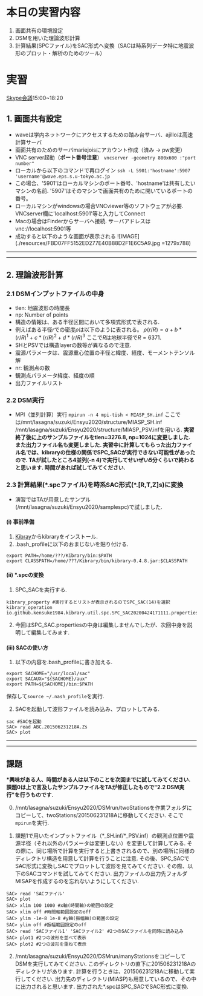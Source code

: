 # 本日の実習内容
1. 画面共有の環境設定
2. DSMを用いた理論波形計算
3. 計算結果(SPCファイル)をSAC形式へ変換（SACは時系列データ特に地震波形のプロット・解析のためのツール）

# 実習
[Skype会議](https://join.skype.com/YsHD0ReeJ1xa)15:00~18:20

## 1. 画面共有設定
- waveは学内ネットワークにアクセスするための踏み台サーバ、ajilloは高速計算サーバ
- 画面共有のためのサーバmariejoisにアカウント作成（済み &rarr; pw変更）
- VNC server起動（**ポート番号注意**）
  `vncserver -geometry 800x600 :"port number"`
- ローカルから以下のコマンドで再ログイン
  `ssh -L 5901:'hostname':5907 'username'@wave.eps.s.u-tokyo.ac.jp`
- この場合、'5901'はローカルマシンのポート番号、'hostname'は共有したいマシンの名前. '5907'はそのマシンで画面共有のために開いているポートの番号。
- ローカルマシンがwindowsの場合VNCviewer等のソフトウェアが必要. VNCserver欄に'localhost:5901'等と入力してConnect
- Macの場合はFinderからサーバへ接続. サーバアドレスはvnc://localhost:5901等
- 成功すると以下のような画面が表示される
![IMAGE](./resources/FBD07FF5152ED277E40B88D2F1E6C5A9.jpg =1279x788)

---
---

## 2. 理論波形計算
### 2.1 DSMインプットファイルの中身
- tlen: 地震波形の時間長
- np: Number of points
- 構造の情報は、ある半径区間において多項式形式で表される.
- 例えばある半径$r$での密度$\rho$は以下のように表される。
  $\rho(r/R) = a + b*(r/R)^1 + c*(r/R)^2 + d*(r/R)^3$
  ここで$R$は地球半径で$R=6371$.
- SHとPSVでは構造layerの数等が異なるので注意.
- 震源パラメータは、震源重心位置の半径と緯度、経度、モーメントテンソル解
- nr: 観測点の数
- 観測点パラメータ緯度、経度の順
- 出力ファイルリスト



### 2.2 DSM実行
- MPI（並列計算）実行
``mpirun -n 4 mpi-tish < MIASP_SH.inf``
ここでは/mnt/lasagna/suzuki/Ensyu2020/structure/MIASP_SH.inf
/mnt/lasagna/suzuki/Ensyu2020/structure/MIASP_PSV.infを用いる.
**実習終了後に上のサンプルファイルをtlen=3276.8, np=1024に変更しました. また出力ファイル名も変更しました. 実習中に計算してもらった出力ファイル名では、kibraryの仕様の関係でSPC_SACが実行できない可能性があったので. TAが試したところ4並列(-n 4)で実行してせいぜい5分くらいで終わると思います. 時間があれば試してみてください.**


### 2.3 計算結果(\*.spcファイル)を時系SAC形式(\*.[R,T,Z]s)に変換
- 演習ではTAが用意したサンプル(/mnt/lasagna/suzuki/Ensyu2020/samplespc)で試しました.

#### (i) 事前準備
  1. [Kibray](https://github.com/kensuke1984/Kibrary)からkibraryをインストール.
  2. .bash_profileに以下のおまじないを貼り付ける.
```
export PATH=/home/???/Kibrary/bin:$PATH
export CLASSPATH=/home/???/Kibrary/bin/kibrary-0.4.8.jar:$CLASSPATH
```

#### (ii) \*.spcの変換
1. SPC_SACを実行する.
```
kibrary_property #実行するとリストが表示されるのでSPC_SAC(14)を選択
kibrary_operation io.github.kensuke1984.kibrary.util.spc.SPC_SAC20200424171111.properties
```
2. 今回はSPC_SAC.propertiesの中身は編集しませんでしたが、次回中身を説明して編集してみます.

#### (iii) SACの使い方
1. 以下の内容を.bash_profileに書き加える.

```
export SACHOME="/usr/local/sac"
export SACAUX="${SACHOME}/aux"
export PATH=${SACHOME}/bin:$PATH
```
保存して`source ~/.nash_profile`を実行.

2. SACを起動して波形ファイルを読み込み、プロットしてみる.
```
sac #SACを起動
SAC> read ABC.201506231218A.Zs
SAC> plot
```

---
---



## 課題
**\*興味がある人、時間がある人は以下のことを次回までに試してみてください. 課題0は上で言及したサンプルファイルをTAが修正したもので"2.2 DSM実行"を行うものです.**

0. /mnt/lasagna/suzuki/Ensyu2020/DSMrun/twoStationsを作業フォルダにコピーして、twoStations/201506231218Aに移動してください. そこで`mpirun`を実行.

1. 課題1で用いたインプットファイル（\*\_SH.inf/\*\_PSV.inf）の観測点位置や震源半径（それ以外のパラメータは変更しない）を変更して計算してみる. その際に、同じ場所で計算を実行すると上書きされるので、別の場所に同様のディレクトリ構造を用意して計算を行うことに注意. その後、SPC\_SACでSAC形式に変換しSACでプロットして波形を見てみてください.
その際、以下のSACコマンドを試してみてください. 出力ファイルの出力先フォルダMISAPを作成するのを忘れないようにしてください.
```
SAC> read 'SACファイル'
SAC> plot
SAC> xlim 100 1000 #x軸(時間軸)の範囲の設定
SAC> xlim off #時間軸範囲設定のoff
SAC> ylim -1e-8 1e-8 #y軸(振幅軸)の範囲の設定
SAC> ylim off #振幅範囲設定のoff
SAC> read 'SACファイル1' 'SACファイル2' #2つのSACファイルを同時に読み込み
SAC> plot1 #2つの波形を並べて表示
SAC> plot2 #2つの波形を重ねて表示
```

2. /mnt/lasagna/suzuki/Ensyu2020/DSMrun/manyStationsをコピーしてDSMを実行してみてください. このディレクトリの直下に201506231218Aのディレクトリがあります. 計算を行うときは、201506231218Aに移動して実行してください.  出力先のディレクトリ(MIASP)も用意しているので、その中に出力されると思います. 出力された*.spcはSPC_SACでSAC形式に変換.
